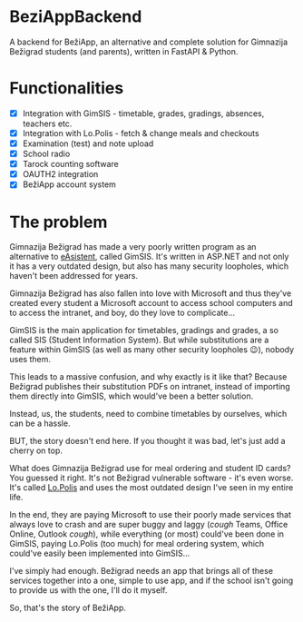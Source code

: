 <!-- bump14 -->

# BeziAppBackend
A backend for BežiApp, an alternative and complete solution for Gimnazija Bežigrad students (and parents), written in FastAPI & Python.

# Functionalities
- [x] Integration with GimSIS - timetable, grades, gradings, absences, teachers etc.
- [x] Integration with Lo.Polis - fetch & change meals and checkouts
- [x] Examination (test) and note upload
- [x] School radio
- [x] Tarock counting software
- [x] OAUTH2 integration
- [x] BežiApp account system

# The problem
Gimnazija Bežigrad has made a very poorly written program as an alternative to [eAsistent](https://easistent.com), called GimSIS.
It's written in ASP.NET and not only it has a very outdated design, but also has many security loopholes, which haven't been addressed for years.

Gimnazija Bežigrad has also fallen into love with Microsoft and thus they've created every student a Microsoft account to access school computers
and to access the intranet, and boy, do they love to complicate...

GimSIS is the main application for timetables, gradings and grades, a so called SIS (Student Information System).
But while substitutions are a feature within GimSIS (as well as many other security loopholes :wink:), nobody uses them.

This leads to a massive confusion, and why exactly is it like that? Because Bežigrad publishes their substitution PDFs on intranet, instead of
importing them directly into GimSIS, which would've been a better solution.

Instead, us, the students, need to combine timetables by ourselves, which can be a hassle.

BUT, the story doesn't end here. If you thought it was bad, let's just add a cherry on top.

What does Gimnazija Bežigrad use for meal ordering and student ID cards? You guessed it right. It's not Bežigrad vulnerable software - it's even worse.
It's called [Lo.Polis](https://lopolis.si) and uses the most outdated design I've seen in my entire life.

In the end, they are paying Microsoft to use their poorly made services that always love to crash and are super buggy and laggy
(*cough* Teams, Office Online, Outlook *cough*), while everything (or most) could've been done in GimSIS,
paying Lo.Polis (too much) for meal ordering system, which could've easily been implemented into GimSIS...

I've simply had enough. Bežigrad needs an app that brings all of these services together into a one, simple to use app, and if the school isn't
going to provide us with the one, I'll do it myself.

So, that's the story of BežiApp.
